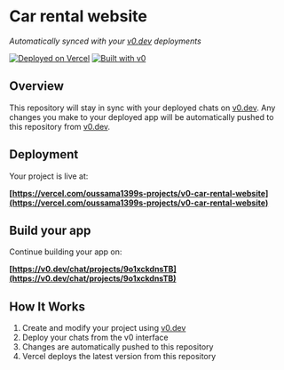 # Car rental website

*Automatically synced with your [v0.dev](https://v0.dev) deployments*

[![Deployed on Vercel](https://img.shields.io/badge/Deployed%20on-Vercel-black?style=for-the-badge&logo=vercel)](https://vercel.com/oussama1399s-projects/v0-car-rental-website)
[![Built with v0](https://img.shields.io/badge/Built%20with-v0.dev-black?style=for-the-badge)](https://v0.dev/chat/projects/9o1xckdnsTB)

## Overview

This repository will stay in sync with your deployed chats on [v0.dev](https://v0.dev).
Any changes you make to your deployed app will be automatically pushed to this repository from [v0.dev](https://v0.dev).

## Deployment

Your project is live at:

**[https://vercel.com/oussama1399s-projects/v0-car-rental-website](https://vercel.com/oussama1399s-projects/v0-car-rental-website)**

## Build your app

Continue building your app on:

**[https://v0.dev/chat/projects/9o1xckdnsTB](https://v0.dev/chat/projects/9o1xckdnsTB)**

## How It Works

1. Create and modify your project using [v0.dev](https://v0.dev)
2. Deploy your chats from the v0 interface
3. Changes are automatically pushed to this repository
4. Vercel deploys the latest version from this repository
